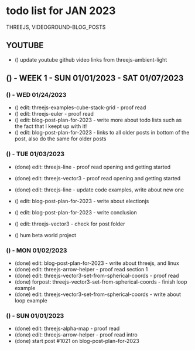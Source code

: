 # todo list for JAN 2023

THREEJS, VIDEOGROUND-BLOG_POSTS

## YOUTUBE
* () update youtube github video links from threejs-ambient-light

<!-------- ----------
-- WEEK 1
---------- --------->
## () - WEEK 1 - SUN 01/01/2023 - SAT 01/07/2023

### () - WED 01/24/2023
* () edit: threejs-examples-cube-stack-grid - proof read
* () edit: threejs-euler - proof read
* () edit: blog-post-plan-for-2023 - write more about todo lists such as the fact that I keept up with it!
* () edit: blog-post-plan-for-2023 - links to all older posts in bottom of the post, also do the same for older posts


### () - TUE 01/03/2023
* (done) edit: threejs-line - proof read opening and getting started
* (done) edit: threejs-vector3 - proof read opening and getting started
* (done) edit: threejs-line - update code examples, write about new one

* () edit: blog-post-plan-for-2023 - write about electionjs
* () edit: blog-post-plan-for-2023 - write conclusion
* () edit: threejs-vector3 - check for post folder

* () hum beta world project

### () - MON 01/02/2023
* (done) edit: blog-post-plan-for-2023 - write about threejs, and linux
* (done) edit: threejs-arrow-helper - proof read section 1
* (done) edit: threejs-vector3-set-from-spherical-coords - proof read
* (done) forpost: threejs-vector3-set-from-spherical-coords - finish loop example
* (done) edit: threejs-vector3-set-from-spherical-coords - write about loop example

### () - SUN 01/01/2023
* (done) edit: threejs-alpha-map - proof read
* (done) edit: threejs-arrow-helper - proof read intro
* (done) start post #1021 on blog-post-plan-for-2023
